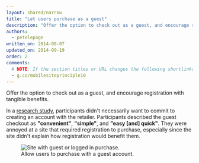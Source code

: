 ```yaml
---
layout: shared/narrow
title: "Let users purchase as a guest"
description: "Offer the option to check out as a guest, and encourage registration with tangible benefits."
authors:
  - petelepage
written_on: 2014-08-07
updated_on: 2014-09-19
order: 2
comments: 
  # NOTE: If the section titles or URL changes the following shortlinks must be updated
  - g.co/mobilesiteprinciple10
---
```


<p class="intro">
  Offer the option to check out as a guest, and encourage registration with tangible benefits.
</p>

In a [research study](/web/fundamentals/principles/), participants didn't 
necessarily want to commit to creating an account with the retailer. 
Participants described the guest checkout as <b>"convenient"</b>, <b>"simple"</b>, 
and <b>"easy [and] quick"</b>. They were annoyed at a site that required 
registration to purchase, especially since the site didn't explain how 
registration would benefit them.

<figure>
  <img src="imgs/cc-purchase-guest-good.png" srcset="imgs/cc-purchase-guest-good.png 1x, imgs/cc-purchase-guest-good-2x.png 2x" alt="Site with guest or logged in purchase.">
  <figcaption>Allow users to purchase with a guest account.</figcaption>
</figure>

